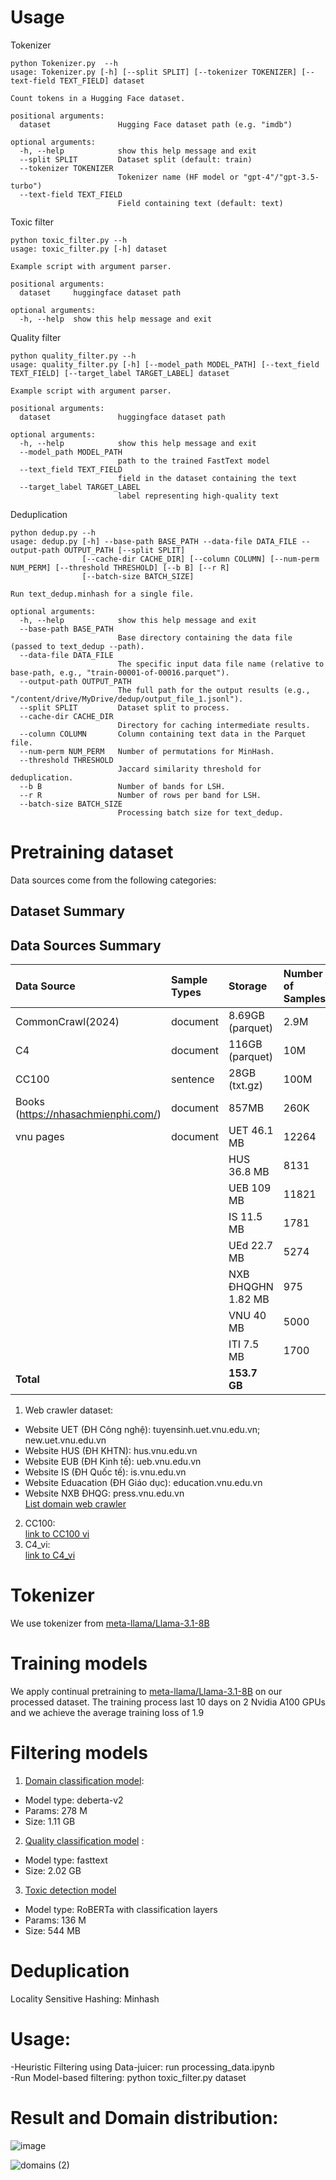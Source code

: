 # Usage
Tokenizer
```shell
python Tokenizer.py  --h
usage: Tokenizer.py [-h] [--split SPLIT] [--tokenizer TOKENIZER] [--text-field TEXT_FIELD] dataset

Count tokens in a Hugging Face dataset.

positional arguments:
  dataset               Hugging Face dataset path (e.g. "imdb")

optional arguments:
  -h, --help            show this help message and exit
  --split SPLIT         Dataset split (default: train)
  --tokenizer TOKENIZER
                        Tokenizer name (HF model or "gpt-4"/"gpt-3.5-turbo")
  --text-field TEXT_FIELD
                        Field containing text (default: text)
```
Toxic filter
```shell
python toxic_filter.py --h
usage: toxic_filter.py [-h] dataset

Example script with argument parser.

positional arguments:
  dataset     huggingface dataset path

optional arguments:
  -h, --help  show this help message and exit
```
Quality filter
```shell
python quality_filter.py --h
usage: quality_filter.py [-h] [--model_path MODEL_PATH] [--text_field TEXT_FIELD] [--target_label TARGET_LABEL] dataset

Example script with argument parser.

positional arguments:
  dataset               huggingface dataset path

optional arguments:
  -h, --help            show this help message and exit
  --model_path MODEL_PATH
                        path to the trained FastText model
  --text_field TEXT_FIELD
                        field in the dataset containing the text
  --target_label TARGET_LABEL
                        label representing high-quality text
```
Deduplication
```shell
python dedup.py --h
usage: dedup.py [-h] --base-path BASE_PATH --data-file DATA_FILE --output-path OUTPUT_PATH [--split SPLIT]
                [--cache-dir CACHE_DIR] [--column COLUMN] [--num-perm NUM_PERM] [--threshold THRESHOLD] [--b B] [--r R]
                [--batch-size BATCH_SIZE]

Run text_dedup.minhash for a single file.

optional arguments:
  -h, --help            show this help message and exit
  --base-path BASE_PATH
                        Base directory containing the data file (passed to text_dedup --path).
  --data-file DATA_FILE
                        The specific input data file name (relative to base-path, e.g., "train-00001-of-00016.parquet").
  --output-path OUTPUT_PATH
                        The full path for the output results (e.g., "/content/drive/MyDrive/dedup/output_file_1.jsonl").
  --split SPLIT         Dataset split to process.
  --cache-dir CACHE_DIR
                        Directory for caching intermediate results.
  --column COLUMN       Column containing text data in the Parquet file.
  --num-perm NUM_PERM   Number of permutations for MinHash.
  --threshold THRESHOLD
                        Jaccard similarity threshold for deduplication.
  --b B                 Number of bands for LSH.
  --r R                 Number of rows per band for LSH.
  --batch-size BATCH_SIZE
                        Processing batch size for text_dedup.
```
# Pretraining dataset
Data sources come from the following categories:
## Dataset Summary

## Data Sources Summary

| Data Source                      | Sample Types | Storage          | Number of Samples | Tokens        |
| :------------------------------- | :----------- | :--------------- | :---------------- | :------------ |
| CommonCrawl(2024)                | document     | 8.69GB (parquet) | 2.9M              | 3.5 billion   |
| C4                               | document     | 116GB (parquet)  | 10M               | 11 billion    |
| CC100                            | sentence     | 28GB (txt.gz)    | 100M              | not yet       |
| Books (https://nhasachmienphi.com/) | document     | 857MB            | 260K              | 380 million   |
| vnu pages                        | document     | UET 46.1 MB      | 12264             | 10 million    |
|                                  |              | HUS 36.8 MB      | 8131              |               |
|                                  |              | UEB 109 MB       | 11821             |               |
|                                  |              | IS 11.5 MB       | 1781              |               |
|                                  |              | UEd 22.7 MB      | 5274              |               |
|                                  |              | NXB ĐHQGHN 1.82 MB | 975             |               |
|                                  |              | VNU 40 MB        | 5000              |               |
|                                  |              | ITI 7.5 MB       | 1700              |               |
| **Total** |              | **153.7 GB** |                   | **14.8 billion** |
1. Web crawler dataset:  
- Website UET (ĐH Công nghệ): tuyensinh.uet.vnu.edu.vn; new.uet.vnu.edu.vn
- Website HUS (ĐH KHTN): hus.vnu.edu.vn
- Website EUB (ĐH Kinh tế): ueb.vnu.edu.vn
- Website IS (ĐH Quốc tế): is.vnu.edu.vn
- Website Eduacation (ĐH Giáo dục): education.vnu.edu.vn
- Website NXB ĐHQG: press.vnu.edu.vn   
[List domain web crawler](https://docs.google.com/spreadsheets/d/1zbkltkSPRm6f48Lb1Jo3Njq1-LrSd8H6/edit?gid=409337688#gid=409337688)  
2. CC100:  
[link to CC100 vi](https://huggingface.co/datasets/statmt/cc100)  
3. C4_vi:  
  [link to C4_vi](https://huggingface.co/datasets/allenai/c4)
# Tokenizer  
We use tokenizer from [meta-llama/Llama-3.1-8B](https://huggingface.co/meta-llama/Llama-3.1-8B)  
# Training models  
We apply continual pretraining to [meta-llama/Llama-3.1-8B](https://huggingface.co/meta-llama/Llama-3.1-8B) on our processed dataset. The training process last 10 days on 2 Nvidia A100 GPUs and we achieve the average training loss of 1.9
# Filtering models  
1. [Domain classification model](https://huggingface.co/nvidia/multilingual-domain-classifier):  
- Model type: deberta-v2
- Params: 278 M
- Size: 1.11 GB
2. [Quality classification model](https://huggingface.co/zerostratos/quality_classification) :
- Model type: fasttext
- Size: 2.02 GB
3. [Toxic detection model](https://huggingface.co/zerostratos/lstm)
- Model type: RoBERTa with classification layers
- Params: 136 M
- Size: 544 MB
# Deduplication
Locality Sensitive Hashing: Minhash  
# Usage:  
-Heuristic Filtering using Data-juicer: run processing_data.ipynb  
-Run Model-based filtering: python toxic_filter.py dataset     
# Result and Domain distribution:  
![image](https://github.com/user-attachments/assets/59ccdc70-5f0d-473b-b070-72939a7b6251)

![domains (2)](https://github.com/user-attachments/assets/f9ea0ec0-8b25-4577-939c-6ad1e02b8108)

